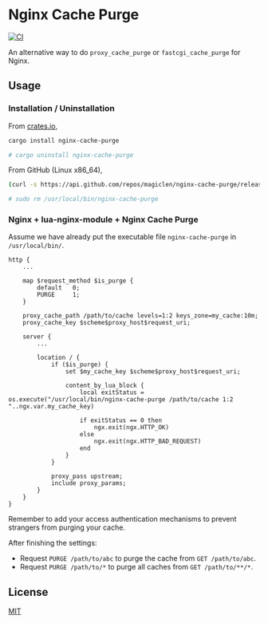 Nginx Cache Purge
====================

[![CI](https://github.com/magiclen/nginx-cache-purge/actions/workflows/ci.yml/badge.svg)](https://github.com/magiclen/nginx-cache-purge/actions/workflows/ci.yml)

An alternative way to do `proxy_cache_purge` or `fastcgi_cache_purge` for Nginx.

## Usage

### Installation / Uninstallation

From [crates.io](https://crates.io/crates/nginx-cache-purge),

```bash
cargo install nginx-cache-purge

# cargo uninstall nginx-cache-purge
```

From GitHub (Linux x86_64),

```bash
(curl -s https://api.github.com/repos/magiclen/nginx-cache-purge/releases/latest | sed -r -n 's/.*"browser_download_url": *"(.*\/nginx-cache-purge_'$(uname -m)')".*/\1/p' | wget -i -) && sudo mv nginx-cache-purge_$(uname -m) /usr/local/bin/nginx-cache-purge && sudo chmod +x /usr/local/bin/nginx-cache-purge

# sudo rm /usr/local/bin/nginx-cache-purge
```

### Nginx + lua-nginx-module + Nginx Cache Purge

Assume we have already put the executable file `nginx-cache-purge` in `/usr/local/bin/`.

```nginx
http {
    ...

    map $request_method $is_purge {                                                             
        default   0;
        PURGE     1;
    }

    proxy_cache_path /path/to/cache levels=1:2 keys_zone=my_cache:10m;
    proxy_cache_key $scheme$proxy_host$request_uri;

    server {
        ...

        location / {
            if ($is_purge) {
                set $my_cache_key $scheme$proxy_host$request_uri;

                content_by_lua_block {
                    local exitStatus = os.execute("/usr/local/bin/nginx-cache-purge /path/to/cache 1:2 "..ngx.var.my_cache_key)
                     
                    if exitStatus == 0 then
                        ngx.exit(ngx.HTTP_OK)
                    else
                        ngx.exit(ngx.HTTP_BAD_REQUEST)
                    end
                } 
            }

            proxy_pass upstream;
            include proxy_params;
        }
    }
}
```

Remember to add your access authentication mechanisms to prevent strangers from purging your cache.

After finishing the settings:

* Request `PURGE /path/to/abc` to purge the cache from `GET /path/to/abc`.
* Request `PURGE /path/to/*` to purge all caches from `GET /path/to/**/*`.

## License

[MIT](LICENSE)